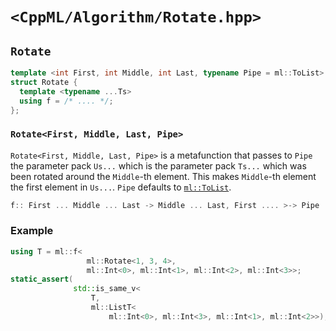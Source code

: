 # `<CppML/Algorithm/Rotate.hpp>`

## `Rotate`

```c++
template <int First, int Middle, int Last, typename Pipe = ml::ToList>
struct Rotate {
  template <typename ...Ts>
  using f = /* .... */;
};
```
### `Rotate<First, Middle, Last, Pipe>`

`Rotate<First, Middle, Last, Pipe>` is a metafunction that passes to `Pipe` the parameter pack `Us...` which is the parameter pack `Ts...` which was been rotated around the `Middle`-th element. This makes `Middle`-th element the first element in `Us...`. `Pipe` defaults to [`ml::ToList`](../Functional/ToList.md).

```c++
f:: First ... Middle ... Last -> Middle ... Last, First .... >-> Pipe
```


### Example

```c++
using T = ml::f<
                 ml::Rotate<1, 3, 4>,
                 ml::Int<0>, ml::Int<1>, ml::Int<2>, ml::Int<3>>;
static_assert(
              std::is_same_v<
                  T,
                  ml::ListT<
                      ml::Int<0>, ml::Int<3>, ml::Int<1>, ml::Int<2>>);
```
